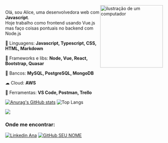 <img src="https://i.giphy.com/media/v1.Y2lkPTc5MGI3NjExZmRjb29uMWxlZTMzNWl3YW9nZ3VmOGp6NGJheDgwc2hxc2V2OHZhNyZlcD12MV9pbnRlcm5hbF9naWZfYnlfaWQmY3Q9Zw/ptqAPgghLtHOa0SLJS/giphy.gif" alt="ilustração de um computador" min-width="200px" max-width="200px" width="200px" align="right">

<p align="left"> 
Olá, sou Alice, uma desenvolvedora web com  <strong>Javascript</strong>.<br>
Hoje trabalho como frontend usando Vue.js mas faço coisas pontuais no backend com Node.js
</p>

<p align="left">
  🦄 Linguagens: <strong>Javascript, Typescript, CSS, HTML, Markdown</strong> 
</p>

<p align="left">
  🔮 Frameworks e libs: <strong>Node, Vue, React, Bootstrap, Quasar</strong>
</p>

<p align="left">
  🎲 Bancos: <strong> MySQL, PostgreSQL, MongoDB</strong>
</p>

<p align="left">
  ☁ Cloud: <strong>AWS</strong>
</p>

<p align="left">
  💼 Ferramentas: <strong>VS Code, Postman, Trello</strong>
</p>

[![Anurag's GitHub stats](https://github-readme-stats.vercel.app/api?username=Ana-Alice-Honorio&rank_icon=github)](https://github.com/Ana-Alice-Honorio/github-readme-stats)
![Top Langs](https://github-readme-stats.vercel.app/api/top-langs/?username=Ana-Alice-Honorio&hide_progress=true)

![](https://komarev.com/ghpvc/?username=Ana-Alice-Honorio&color=006bed)
  
<h3> Onde me encontrar: </h3> 

[![Linkedin Ana](https://img.shields.io/badge/-anaalicehonorio-blue?style=flat-square&logo=Linkedin&logoColor=white&link=)](https://www.linkedin.com/in/anaalicehonorio/)
[![GitHub SEU NOME]( https://img.shields.io/github/followers/Ana-Alice-Honorio?label=follow&style=social)](https://github.com/Ana-Alice-Honorio)
 


